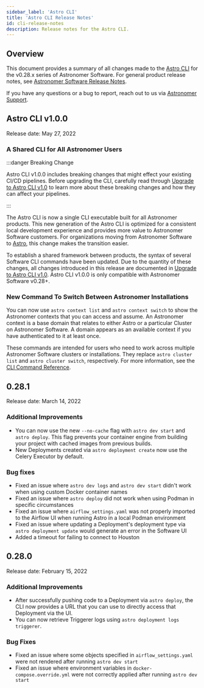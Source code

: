 ```yaml
---
sidebar_label: 'Astro CLI'
title: 'Astro CLI Release Notes'
id: cli-release-notes
description: Release notes for the Astro CLI.
---
```


## Overview

This document provides a summary of all changes made to the [Astro CLI](cli-quickstart.md) for the v0.28.x series of Astronomer Software. For general product release notes, see [Astronomer Software Release Notes](release-notes.md).

If you have any questions or a bug to report, reach out to us via [Astronomer Support](https://support.astronomer.io).

## Astro CLI v1.0.0

Release date: May 27, 2022

### A Shared CLI for All Astronomer Users

:::danger Breaking Change

Astro CLI v1.0.0 includes breaking changes that might effect your existing CI/CD pipelines. Before upgrading the CLI, carefully read through [Upgrade to Astro CLI v1.0](upgrade-astro-cli.md) to learn more about these breaking changes and how they can affect your pipelines.

:::

The Astro CLI is now a single CLI executable built for all Astronomer products. This new generation of the Astro CLI is optimized for a consistent local development experience and provides more value to Astronomer Software customers. For organizations moving from Astronomer Software to [Astro](https://docs.astronomer.io/astro), this change makes the transition easier.

To establish a shared framework between products, the syntax of several Software CLI commands have been updated. Due to the quantity of these changes, all changes introduced in this release are documented in [Upgrade to Astro CLI v1.0](upgrade-astro-cli.md). Astro CLI v1.0.0 is only compatible with Astronomer Software v0.28+.

### New Command To Switch Between Astronomer Installations

You can now use `astro context list` and `astro context switch` to show the Astronomer contexts that you can access and assume. An Astronomer context is a base domain that relates to either Astro or a particular Cluster on Astronomer Software. A domain appears as an available context if you have authenticated to it at least once.

These commands are intended for users who need to work across multiple Astronomer Software clusters or installations. They replace `astro cluster list` and `astro cluster switch`, respectively. For more information, see the [CLI Command Reference](cli-reference.md#astro-context-switch).

## 0.28.1

Release date: March 14, 2022

### Additional Improvements

- You can now use the new `--no-cache` flag with `astro dev start` and `astro deploy`. This flag prevents your container engine from building your project with cached images from previous builds.
- New Deployments created via `astro deployment create` now use the Celery Executor by default.

### Bug fixes

- Fixed an issue where `astro dev logs` and `astro dev start` didn't work when using custom Docker container names
- Fixed an issue where `astro deploy` did not work when using Podman in specific circumstances
- Fixed an issue where `airflow_settings.yaml` was not properly imported to the Airflow UI when running Astro in a local Podman environment
- Fixed an issue where updating a Deployment's deployment type via `astro deployment update` would generate an error in the Software UI
- Added a timeout for failing to connect to Houston

## 0.28.0

Release date: February 15, 2022

### Additional Improvements

- After successfully pushing code to a Deployment via `astro deploy`, the CLI now provides a URL that you can use to directly access that Deployment via the UI.
- You can now retrieve Triggerer logs using `astro deployment logs triggerer`.

### Bug Fixes

- Fixed an issue where some objects specified in `airflow_settings.yaml` were not rendered after running `astro dev start`
- Fixed an issue where environment variables in `docker-compose.override.yml` were not correctly applied after running `astro dev start`
